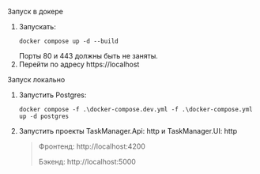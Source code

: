 ﻿Запуск в докере
1. Запускать:
    ```shell
    docker compose up -d --build
    ```
   Порты 80 и 443 должны быть не заняты.
2. Перейти по адресу https://localhost

Запуск локально
1. Запустить Postgres:
   ```shell
   docker compose -f .\docker-compose.dev.yml -f .\docker-compose.yml up -d postgres
   ```
2. Запустить проекты TaskManager.Api: http и TaskManager.UI: http
   > Фронтенд: http://localhost:4200
   > 
   > Бэкенд: http://localhost:5000



